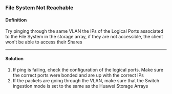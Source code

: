 
### File System Not Reachable

#### Definition

Try pinging through the same VLAN the IPs of the Logical Ports associated to the File System in the storage array, if they are not accessible, the client won't be able to access their Shares

---

#### Solution

1. If ping is failing, check the configuration of the logical ports. Make sure the correct ports were bonded and are up with the correct IPs
2. If the packets are going through the VLAN, make sure that the Switch ingestion mode is set to the same as the Huawei Storage Arrays
